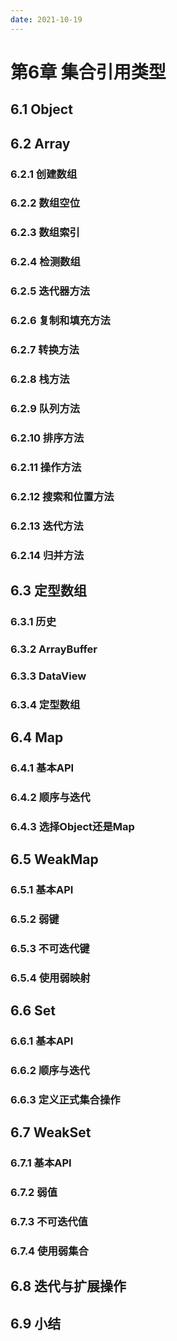 ```yaml
---
date: 2021-10-19
---
```


# 第6章 集合引用类型

## 6.1 Object

## 6.2 Array

### 6.2.1 创建数组

### 6.2.2 数组空位

### 6.2.3 数组索引

### 6.2.4 检测数组

### 6.2.5 迭代器方法

### 6.2.6 复制和填充方法

### 6.2.7 转换方法

### 6.2.8 栈方法

### 6.2.9 队列方法

### 6.2.10 排序方法

### 6.2.11 操作方法

### 6.2.12 搜索和位置方法

### 6.2.13 迭代方法

### 6.2.14 归并方法

## 6.3 定型数组

### 6.3.1 历史

### 6.3.2 ArrayBuffer

### 6.3.3 DataView

### 6.3.4 定型数组

## 6.4 Map

### 6.4.1 基本API

### 6.4.2 顺序与迭代

### 6.4.3 选择Object还是Map

## 6.5 WeakMap

### 6.5.1 基本API

### 6.5.2 弱键

### 6.5.3 不可迭代键

### 6.5.4 使用弱映射

## 6.6 Set

### 6.6.1 基本API

### 6.6.2 顺序与迭代

### 6.6.3 定义正式集合操作

## 6.7 WeakSet

### 6.7.1 基本API

### 6.7.2 弱值

### 6.7.3 不可迭代值

### 6.7.4 使用弱集合

## 6.8 迭代与扩展操作

## 6.9 小结
